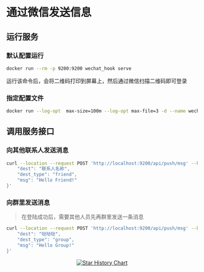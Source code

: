 # 通过微信发送信息

## 运行服务

### 默认配置运行

```bash
docker run --rm -p 9200:9200 wechat_hook serve
```
运行该命令后，会将二维码打印到屏幕上，然后通过微信扫描二维码即可登录

### 指定配置文件

```bash
docker run --log-opt  max-size=100m --log-opt max-file=3 -d --name wechat_hook -v /mnt/data/wechat_hook:/mnt/data/wechat_hook -p 9200:9200  dong9205/wechat_hook:v0.0.3 serve -c /mnt/data/wechat_hook/config.yaml
```

## 调用服务接口

### 向其他联系人发送消息

```bash
curl --location --request POST 'http://localhost:9200/api/push/msg' --header 'Content-Type: application/json' --data-raw '{
    "dest": "联系人名称",
    "dest_type": "friend",
    "msg": "Hello Friend!"
}'
```

### 向群里发送消息

> 在登陆成功后，需要其他人员先再群里发送一条消息

```bash
curl --location --request POST 'http://localhost:9200/api/push/msg' --header 'Content-Type: application/json' --data-raw '{
    "dest": "哒哒哒",
    "dest_type": "group",
    "msg": "Hello Group!"
}'
```

<p align="center">
<a href="https://star-history.com/#Significant-Gravitas/AutoGPT">
  <picture>
    <source media="(prefers-color-scheme: dark)" srcset="https://api.star-history.com/svg?repos=dong9205/wechat_hook&type=Date&theme=dark" />
    <source media="(prefers-color-scheme: light)" srcset="https://api.star-history.com/svg?repos=dong9205/wechat_hook&type=Date" />
    <img alt="Star History Chart" src="https://api.star-history.com/svg?repos=dong9205/wechat_hook&type=Date" />
  </picture>
</a>
</p>
